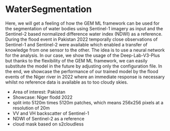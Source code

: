 # WaterSegmentation
Here, we will get a feeling of how the GEM ML framework can be used for the segmentation of water bodies using Sentinel-1 imagery as input and the Sentinel-2 based normalized difference water index (NDWI) as a reference.
During the flood event in Pakistan 2022 temporally close observations of Sentinel-1 and Sentinel-2 were available which enabled a transfer of knowledge from one sensor to the other.
The idea is to use a neural network for the analysis.
In our case, we show the usage of the Deep-Lab-V3-Plus but thanks to the flexibility of the GEM ML framework, we can easily substitute the model in the future by adjusting only the configuration file.
In the end, we showcase the performance of our trained model by the flood events of the Niger river in 2022 where an immediate response is necessary whilst no reference data is available as to too cloudy skies.

- Area of interest: Pakistan
- Showcase: Niger flodd 2022
- split into 5120m times 5120m patches, which means 256x256 pixels at a resolution of 20m
- VV and VH backscatter of Sentinel-1
- NDWI of Sentinel-2 as a reference
- cloud mask based on s2cloudless